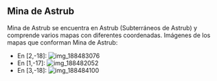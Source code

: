 ## Mina de Astrub
Mina de Astrub se encuentra en Astrub (Subterráneos de Astrub) y comprende varios mapas con diferentes coordenadas.
Imágenes de los mapas que conforman Mina de Astrub:
- En [2,-18]: ![img_188483076](https://media.discordapp.net/attachments/1115311447145193482/1115342844043993240/188483076.jpg)
- En [1,-17]: ![img_188482052](https://media.discordapp.net/attachments/1115311447145193482/1115342835550519316/188482052.jpg)
- En [3,-18]: ![img_188484100](https://media.discordapp.net/attachments/1115311447145193482/1115342869960605786/188484100.jpg)